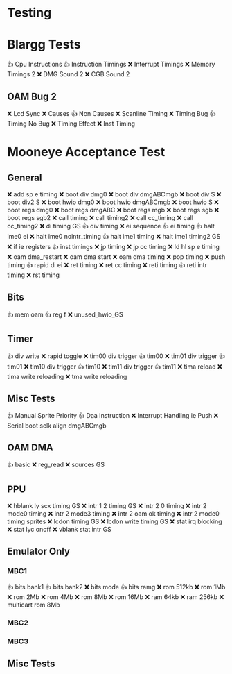 # Testing

# Blargg Tests

👍 Cpu Instructions
👍 Instruction Timings
❌ Interrupt Timings
❌ Memory Timings 2
❌ DMG Sound 2
❌ CGB Sound 2

## OAM Bug 2
❌ Lcd Sync
❌ Causes
👍 Non Causes
❌ Scanline Timing
❌ Timing Bug
👍 Timing No Bug
❌ Timing Effect
❌ Inst Timing


# Mooneye Acceptance Test

## General

❌ add sp e timing
❌ boot div dmg0
❌ boot div dmgABCmgb
❌ boot div S
❌ boot div2 S
❌ boot hwio dmg0
❌ boot hwio dmgABCmgb
❌ boot hwio S
❌ boot regs dmg0
❌ boot regs dmgABC
❌ boot regs mgb
❌ boot regs sgb
❌ boot regs sgb2
❌ call timing
❌ call timing2
❌ call cc_timing
❌ call cc_timing2
❌ di timing GS
👍 div timing
❌ ei sequence
👍 ei timing
👍 halt ime0 ei
❌ halt ime0 nointr_timing
👍 halt ime1 timing
❌ halt ime1 timing2 GS
❌ if ie registers
👍 inst timings
❌ jp timing
❌ jp cc timing
❌ ld hl sp e timing
❌ oam dma_restart
❌ oam dma start
❌ oam dma timing
❌ pop timing
❌ push timing
👍 rapid di ei
❌ ret timing
❌ ret cc timing
❌ reti timing
👍 reti intr timing
❌ rst timing

## Bits

👍 mem oam
👍 reg f
❌ unused_hwio_GS

## Timer

👍 div write
❌ rapid toggle
❌ tim00 div trigger
👍 tim00
❌ tim01 div trigger
👍 tim01 
❌ tim10 div trigger
👍 tim10
❌ tim11 div trigger
👍 tim11
❌ tima reload
❌ tima write reloading
❌ tma write reloading

## Misc Tests

👍 Manual Sprite Priority
👍 Daa Instruction
❌ Interrupt Handling ie Push
❌ Serial boot sclk align dmgABCmgb
 
## OAM DMA
 
👍  basic
❌ reg_read
❌ sources GS
 
## PPU
 
❌ hblank ly scx timing GS
❌ intr 1 2 timing GS
❌ intr 2 0 timing
❌ intr 2 mode0 timing
❌ intr 2 mode3 timing
❌ intr 2 oam ok timing
❌ intr 2 mode0 timing sprites
❌ lcdon timing GS
❌ lcdon write timing GS
❌ stat irq blocking
❌ stat lyc onoff
❌ vblank stat intr GS

## Emulator Only

### MBC1

👍 bits bank1
👍 bits bank2
❌ bits mode
👍 bits ramg
❌ rom 512kb
❌ rom 1Mb
❌ rom 2Mb
❌ rom 4Mb
❌ rom 8Mb
❌ rom 16Mb
❌ ram 64kb
❌ ram 256kb
❌ multicart rom 8Mb

### MBC2

### MBC3

## Misc Tests
